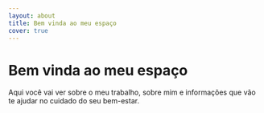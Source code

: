 ```yaml
---
layout: about
title: Bem vinda ao meu espaço
cover: true
---
```


# Bem vinda ao meu espaço

Aqui você vai ver sobre o meu trabalho, sobre mim e informações que vão te ajudar no cuidado do seu bem-estar.

<!--author-->
